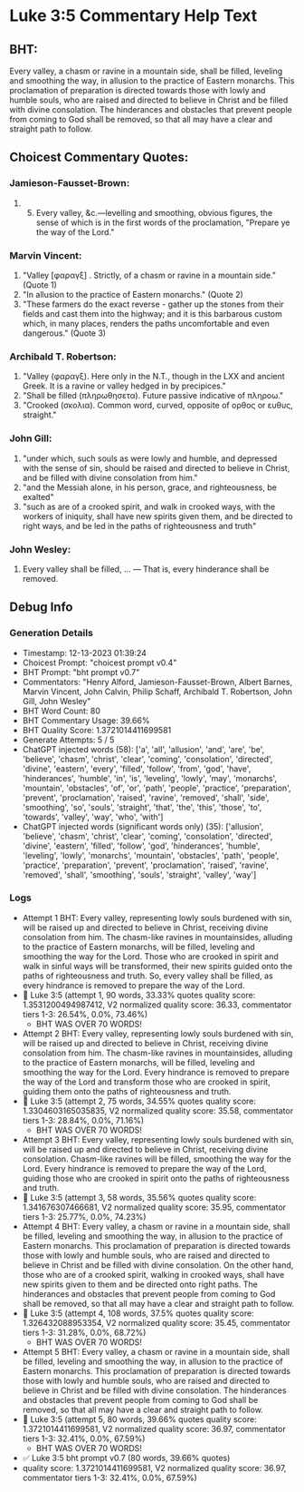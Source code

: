 # Luke 3:5 Commentary Help Text

## BHT:
Every valley, a chasm or ravine in a mountain side, shall be filled, leveling and smoothing the way, in allusion to the practice of Eastern monarchs. This proclamation of preparation is directed towards those with lowly and humble souls, who are raised and directed to believe in Christ and be filled with divine consolation. The hinderances and obstacles that prevent people from coming to God shall be removed, so that all may have a clear and straight path to follow.

## Choicest Commentary Quotes:
### Jamieson-Fausset-Brown:
1. 5. Every valley, &amp;c.—levelling
	and smoothing, obvious figures, the sense of which is in the
	first words of the proclamation, "Prepare ye the way of the
	Lord."


### Marvin Vincent:
1. "Valley [φαραγξ] . Strictly, of a chasm or ravine in a mountain side." (Quote 1)
2. "In allusion to the practice of Eastern monarchs." (Quote 2)
3. "These farmers do the exact reverse - gather up the stones from their fields and cast them into the highway; and it is this barbarous custom which, in many places, renders the paths uncomfortable and even dangerous." (Quote 3)

### Archibald T. Robertson:
1. "Valley (φαραγξ). Here only in the N.T., though in the LXX and ancient Greek. It is a ravine or valley hedged in by precipices."
2. "Shall be filled (πληρωθησετα). Future passive indicative of πληροω."
3. "Crooked (σκολια). Common word, curved, opposite of ορθος or ευθυς, straight."

### John Gill:
1. "under which, such souls as were lowly and humble, and depressed with the sense of sin, should be raised and directed to believe in Christ, and be filled with divine consolation from him."
2. "and the Messiah alone, in his person, grace, and righteousness, be exalted"
3. "such as are of a crooked spirit, and walk in crooked ways, with the workers of iniquity, shall have new spirits given them, and be directed to right ways, and be led in the paths of righteousness and truth"

### John Wesley:
1. Every valley shall be filled, … — That is, every hinderance shall be removed.



## Debug Info
### Generation Details
- Timestamp: 12-13-2023 01:39:24
- Choicest Prompt: "choicest prompt v0.4"
- BHT Prompt: "bht prompt v0.7"
- Commentators: "Henry Alford, Jamieson-Fausset-Brown, Albert Barnes, Marvin Vincent, John Calvin, Philip Schaff, Archibald T. Robertson, John Gill, John Wesley"
- BHT Word Count: 80
- BHT Commentary Usage: 39.66%
- BHT Quality Score: 1.3721014411699581
- Generate Attempts: 5 / 5
- ChatGPT injected words (58):
	['a', 'all', 'allusion', 'and', 'are', 'be', 'believe', 'chasm', 'christ', 'clear', 'coming', 'consolation', 'directed', 'divine', 'eastern', 'every', 'filled', 'follow', 'from', 'god', 'have', 'hinderances', 'humble', 'in', 'is', 'leveling', 'lowly', 'may', 'monarchs', 'mountain', 'obstacles', 'of', 'or', 'path', 'people', 'practice', 'preparation', 'prevent', 'proclamation', 'raised', 'ravine', 'removed', 'shall', 'side', 'smoothing', 'so', 'souls', 'straight', 'that', 'the', 'this', 'those', 'to', 'towards', 'valley', 'way', 'who', 'with']
- ChatGPT injected words (significant words only) (35):
	['allusion', 'believe', 'chasm', 'christ', 'clear', 'coming', 'consolation', 'directed', 'divine', 'eastern', 'filled', 'follow', 'god', 'hinderances', 'humble', 'leveling', 'lowly', 'monarchs', 'mountain', 'obstacles', 'path', 'people', 'practice', 'preparation', 'prevent', 'proclamation', 'raised', 'ravine', 'removed', 'shall', 'smoothing', 'souls', 'straight', 'valley', 'way']

### Logs
- Attempt 1 BHT: Every valley, representing lowly souls burdened with sin, will be raised up and directed to believe in Christ, receiving divine consolation from him. The chasm-like ravines in mountainsides, alluding to the practice of Eastern monarchs, will be filled, leveling and smoothing the way for the Lord. Those who are crooked in spirit and walk in sinful ways will be transformed, their new spirits guided onto the paths of righteousness and truth. So, every valley shall be filled, as every hindrance is removed to prepare the way of the Lord.
- 🔄 Luke 3:5 (attempt 1, 90 words, 33.33% quotes quality score: 1.3531200494987412, V2 normalized quality score: 36.33, commentator tiers 1-3: 26.54%, 0.0%, 73.46%) 
	- BHT WAS OVER 70 WORDS!
- Attempt 2 BHT: Every valley, representing lowly souls burdened with sin, will be raised up and directed to believe in Christ, receiving divine consolation from him. The chasm-like ravines in mountainsides, alluding to the practice of Eastern monarchs, will be filled, leveling and smoothing the way for the Lord. Every hindrance is removed to prepare the way of the Lord and transform those who are crooked in spirit, guiding them onto the paths of righteousness and truth.
- 🔄 Luke 3:5 (attempt 2, 75 words, 34.55% quotes quality score: 1.3304603165035835, V2 normalized quality score: 35.58, commentator tiers 1-3: 28.84%, 0.0%, 71.16%) 
	- BHT WAS OVER 70 WORDS!
- Attempt 3 BHT: Every valley, representing lowly souls burdened with sin, will be raised up and directed to believe in Christ, receiving divine consolation. Chasm-like ravines will be filled, smoothing the way for the Lord. Every hindrance is removed to prepare the way of the Lord, guiding those who are crooked in spirit onto the paths of righteousness and truth.
- 🔄 Luke 3:5 (attempt 3, 58 words, 35.56% quotes quality score: 1.341676307466681, V2 normalized quality score: 35.95, commentator tiers 1-3: 25.77%, 0.0%, 74.23%)
- Attempt 4 BHT: Every valley, a chasm or ravine in a mountain side, shall be filled, leveling and smoothing the way, in allusion to the practice of Eastern monarchs. This proclamation of preparation is directed towards those with lowly and humble souls, who are raised and directed to believe in Christ and be filled with divine consolation. On the other hand, those who are of a crooked spirit, walking in crooked ways, shall have new spirits given to them and be directed onto right paths. The hinderances and obstacles that prevent people from coming to God shall be removed, so that all may have a clear and straight path to follow.
- 🔄 Luke 3:5 (attempt 4, 108 words, 37.5% quotes quality score: 1.326432088953354, V2 normalized quality score: 35.45, commentator tiers 1-3: 31.28%, 0.0%, 68.72%) 
	- BHT WAS OVER 70 WORDS!
- Attempt 5 BHT: Every valley, a chasm or ravine in a mountain side, shall be filled, leveling and smoothing the way, in allusion to the practice of Eastern monarchs. This proclamation of preparation is directed towards those with lowly and humble souls, who are raised and directed to believe in Christ and be filled with divine consolation. The hinderances and obstacles that prevent people from coming to God shall be removed, so that all may have a clear and straight path to follow.
- 🔄 Luke 3:5 (attempt 5, 80 words, 39.66% quotes quality score: 1.3721014411699581, V2 normalized quality score: 36.97, commentator tiers 1-3: 32.41%, 0.0%, 67.59%) 
	- BHT WAS OVER 70 WORDS!
- ✅ Luke 3:5 bht prompt v0.7 (80 words, 39.66% quotes)
- quality score: 1.3721014411699581, V2 normalized quality score: 36.97, commentator tiers 1-3: 32.41%, 0.0%, 67.59%)